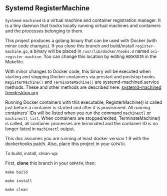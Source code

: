 ## Systemd RegisterMachine

`Systemd-machined` is a virtual machine and container registration manager.  It is a tiny daemon that
tracks locally running virtual machines and containers and the processes belonging to them.


This project produces a golang binary that can be used with Docker (with minor code changes).
If you clone this branch and build/install `register-machine.go`, a binary will be placed in
`/usr/lib/docker/hooks.d` named `oci-register-machine`. You can change this location by
editing `HOOKSDIR` in the Makefile.


With minor changes to Docker code, this binary will be executed when starting and stopping Docker
containers via prestart and poststop hooks.  `RegisterMachine()` and `TerminateMachine()` are 
systemd-machined.service methods.
These and other methods are described here:
[systemd-machined freedesktop.org](http://www.freedesktop.org/wiki/Software/systemd/machined/)


Running Docker containers with this executable, RegisterMachine() is called
just before a container is started and after it is provisioned.
All running containers' IDs will be listed when you run the command `machinectl` or `machinectl list`.
When containers are stopped/exited, TerminateMachine() is called, all container processes are terminated
and the container ID is no longer listed in `machinectl` output.


This doc assumes you are running at least docker version 1.9 with the dockerhooks patch.
Also, place this project in your `GOPATH`.


To build, install, clean-up:

First, **clone** this branch in your `GOPATH`, then:

`make build`


`make install`


`make clean`
